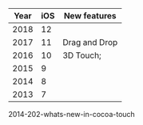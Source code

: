 

Year|iOS|New features
---|---|---
2018|12|
2017|11|Drag and Drop
2016|10|3D Touch; 
2015|9
2014|8
2013|7


2014-202-whats-new-in-cocoa-touch